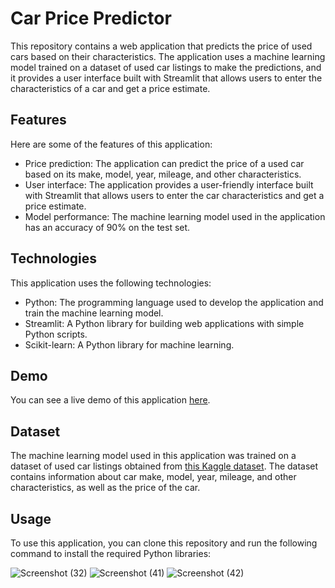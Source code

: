# Car Price Predictor

This repository contains a web application that predicts the price of used cars based on their characteristics. The application uses a machine learning model trained on a dataset of used car listings to make the predictions, and it provides a user interface built with Streamlit that allows users to enter the characteristics of a car and get a price estimate.

## Features

Here are some of the features of this application:

- Price prediction: The application can predict the price of a used car based on its make, model, year, mileage, and other characteristics.
- User interface: The application provides a user-friendly interface built with Streamlit that allows users to enter the car characteristics and get a price estimate.
- Model performance: The machine learning model used in the application has an accuracy of 90% on the test set.

## Technologies

This application uses the following technologies:

- Python: The programming language used to develop the application and train the machine learning model.
- Streamlit: A Python library for building web applications with simple Python scripts.
- Scikit-learn: A Python library for machine learning.

## Demo

You can see a live demo of this application [here](link-to-live-demo).

## Dataset

The machine learning model used in this application was trained on a dataset of used car listings obtained from [this Kaggle dataset](link-to-kaggle-dataset). The dataset contains information about car make, model, year, mileage, and other characteristics, as well as the price of the car.

## Usage

To use this application, you can clone this repository and run the following command to install the required Python libraries:


![Screenshot (32)](https://user-images.githubusercontent.com/75081330/224252101-5c18bc5a-2045-4829-be9a-bf5c5d69de81.png)
![Screenshot (41)](https://user-images.githubusercontent.com/75081330/224645765-66595541-ba08-4f0f-bc9e-a385b8eef628.png)
![Screenshot (42)](https://user-images.githubusercontent.com/75081330/224645787-109194f2-dee9-42ad-a5b4-0575d572fc09.png)

